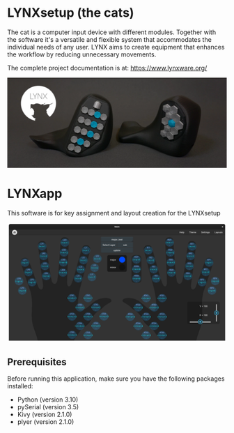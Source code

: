 # LYNXsetup (the cats)

The cat is a computer input device with different modules. Together with the software it's a versatile and flexible system that accommodates the individual needs of any user. LYNX aims to create equipment that enhances the workflow by reducing unnecessary movements. 

The complete project documentation is at: https://www.lynxware.org/

![Alt Text](readme/setup.webp)



# LYNXapp

This software is for key assignment and layout creation for the LYNXsetup

![Alt Text](readme/lynxapp.png)



## Prerequisites

Before running this application, make sure you have the following packages installed:

- Python (version 3.10)
- pySerial (version 3.5)
- Kivy (version 2.1.0)
- plyer (version 2.1.0)





